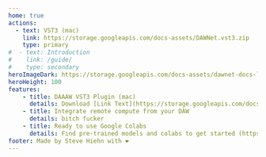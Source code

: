 ```yaml
---
home: true
actions:
  - text: VST3 (mac)
    link: https://storage.googleapis.com/docs-assets/DAWNet.vst3.zip
    type: primary
#  - text: Introduction
#    link: /guide/
#    type: secondary
heroImageDark: https://storage.googleapis.com/docs-assets/dawnet-docs-logo.png
heroHeight: 100
features:
    - title: DAAAW VST3 Plugin (mac)
      details: Download [Link Text](https://storage.googleapis.com/docs-assets/dawnet-logo.png) to your VST3 folder (~/Library/Audio/Plug-Ins/VST3)
    - title: Integrate remote compute from your DAW
      details: bitch fucker
    - title: Ready to use Google Colabs
      details: Find pre-trained models and colabs to get started (https://colab.research.google.com/drive/1WS9uvJljZpSJtvfKVvaB-UPjP17HGDF0)
footer: Made by Steve Hiehn with ❤️
---
```

